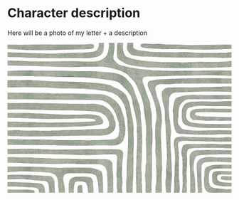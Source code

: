 # Character description
Here will be a photo of my letter + a description

![Tady má být popis obrázku.](Img.md/9899F9AE-B15D-47C4-B8C4-7D7F43B56F84.jpeg)


